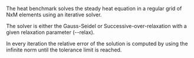 The heat benchmark solves the steady heat equation in a regular grid of NxM
elements using an iterative solver.

The solver is either the Gauss-Seidel or Successive-over-relaxation with a given
relaxation parameter (--relax).

In every iteration the relative error of the solution is computed by using the
infinite norm until the tolerance limit is reached.


